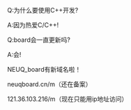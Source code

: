 Q:为什么要使用C++开发?

A:因为热爱C/C++!

Q:board会一直更新吗?

A:会!

NEUQ_board有新域名啦！

neuqboard.cn/m（还在备案）

121.36.103.216/m（现在只能用ip地址访问）
